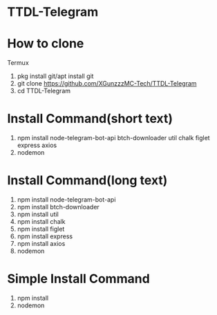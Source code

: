 # TTDL-Telegram
# How to clone
Termux
1. pkg install git/apt install git
2. git clone https://github.com/XGunzzzMC-Tech/TTDL-Telegram
3. cd TTDL-Telegram

# Install Command(short text)
1. npm install node-telegram-bot-api btch-downloader util chalk figlet express axios
2. nodemon

# Install Command(long text)
1. npm install node-telegram-bot-api
2. npm install btch-downloader
3. npm install util
4. npm install chalk
5. npm install figlet
6. npm install express
7. npm install axios
8. nodemon

# Simple Install Command
1. npm install
2. nodemon
